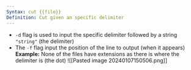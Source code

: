 ```yaml
---
Syntax: cut {{file}}
Definition: Cut given an specific delimiter
---
```

+ `-d` flag is used to input the specific delimiter followed by a string `"string"` (the delimiter)
+ The `-f` flag input the position of the line to output (when it appears)
**Example:**
None of the files have extensions as there is where the delimiter is (the dot)
![[Pasted image 20240107150506.png]]